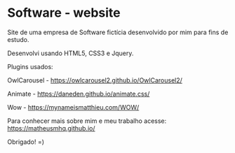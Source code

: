 # Software - website


Site de uma empresa de Software fictícia desenvolvido por mim para fins de estudo.

Desenvolvi usando HTML5, CSS3 e Jquery.


Plugins usados:

  OwlCarousel - https://owlcarousel2.github.io/OwlCarousel2/

  Animate - https://daneden.github.io/animate.css/
  
  Wow - https://mynameismatthieu.com/WOW/

Para conhecer mais sobre mim e meu trabalho acesse: https://matheusmhq.github.io/

Obrigado! =)
